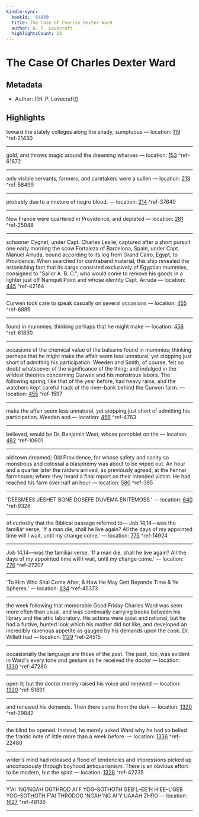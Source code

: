 ```yaml
---
kindle-sync:
  bookId: '64889'
  title: The Case Of Charles Dexter Ward
  author: H. P. Lovecraft
  highlightsCount: 23
---
```

# The Case Of Charles Dexter Ward
## Metadata
* Author: [[H. P. Lovecraft]]

## Highlights
toward the stately colleges along the shady, sumptuous — location: [119]() ^ref-21430

---
gold, and throws magic around the dreaming wharves — location: [153]() ^ref-61872

---
only visible servants, farmers, and caretakers were a sullen — location: [213]() ^ref-58499

---
probably due to a mixture of negro blood. — location: [214]() ^ref-37640

---
New France were quartered in Providence, and depleted — location: [281]() ^ref-25048

---
schooner Cygnet, under Capt. Charles Leslie, captured after a short pursuit one early morning the scow Fortaleza of Barcelona, Spain, under Capt. Manuel Arruda, bound according to its log from Grand Cairo, Egypt, to Providence. When searched for contraband material, this ship revealed the astonishing fact that its cargo consisted exclusively of Egyptian mummies, consigned to "Sailor A. B. C.", who would come to remove his goods in a lighter just off Namquit Point and whose identity Capt. Arruda — location: [445]() ^ref-42164

---
Curwen took care to speak casually on several occasions — location: [455]() ^ref-6886

---
found in mummies; thinking perhaps that he might make — location: [456]() ^ref-61890

---
occasions of the chemical value of the balsams found in mummies; thinking perhaps that he might make the affair seem less unnatural, yet stopping just short of admitting his participation. Weeden and Smith, of course, felt no doubt whatsoever of the significance of the thing; and indulged in the wildest theories concerning Curwen and his monstrous labors. The following spring, like that of the year before, had heavy rains; and the watchers kept careful track of the river–bank behind the Curwen farm. — location: [455]() ^ref-1597

---
make the affair seem less unnatural, yet stopping just short of admitting his participation. Weeden and — location: [456]() ^ref-4763

---
believed, would be Dr. Benjamin West, whose pamphlet on the — location: [482]() ^ref-10601

---
old town dreamed; Old Providence, for whose safety and sanity so monstrous and colossal a blasphemy was about to be wiped out. An hour and a quarter later the raiders arrived, as previously agreed, at the Fenner farmhouse; where they heard a final report on their intended victim. He had reached his farm over half an hour — location: [580]() ^ref-385

---
'DEESMEES JESHET BONE DOSEFE DUVEMA ENITEMOSS.' — location: [640]() ^ref-9326

---
of curiosity that the Biblical passage referred to— Job 14,14—was the familiar verse, 'If a man die, shall he live again? All the days of my appointed time will I wait, until my change come.' — location: [775]() ^ref-14924

---
Job 14,14—was the familiar verse, 'If a man die, shall he live again? All the days of my appointed time will I wait, until my change come.' — location: [776]() ^ref-27207

---
'To Him Who Shal Come After, & How He May Gett Beyonde Time & Ye Spheres.' — location: [834]() ^ref-45373

---
the week following that memorable Good Friday Charles Ward was seen more often than usual, and was continually carrying books between his library and the attic laboratory. His actions were quiet and rational, but he had a furtive, hunted look which his mother did not like, and developed an incredibly ravenous appetite as gauged by his demands upon the cook. Dr. Willett had — location: [1129]() ^ref-24515

---
occasionally the language are those of the past. The past, too, was evident in Ward's every tone and gesture as he received the doctor — location: [1330]() ^ref-47280

---
open it; but the doctor merely raised his voice and renewed — location: [1320]() ^ref-51891

---
and renewed his demands. Then there came from the dark — location: [1320]() ^ref-29842

---
the blind be opened. Instead, he merely asked Ward why he had so belied the frantic note of little more than a week before. — location: [1336]() ^ref-22480

---
writer's mind had released a flood of tendencies and impressions picked up unconsciously through boyhood antiquarianism. There is an obvious effort to be modern, but the spirit — location: [1328]() ^ref-42235

---
Y'AI 'NG'NGAH OGTHROD AI'F YOG–SOTHOTH GEB'L–EE'H H'EE–L'GEB YOG–SOTHOTH F'AI THRODOG 'NGAH'NG AI'Y UAAAH ZHRO — location: [1627]() ^ref-48186

---
